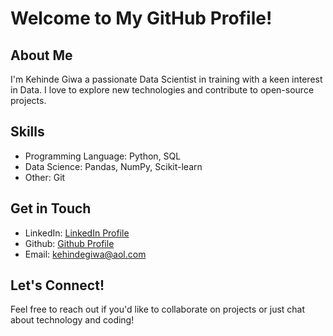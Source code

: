 # Welcome to My GitHub Profile!

## About Me
I'm Kehinde Giwa a passionate Data Scientist in training with a keen interest in Data. I love to explore new technologies and contribute to open-source projects.


## Skills
- Programming Language: Python, SQL
- Data Science: Pandas, NumPy, Scikit-learn
- Other: Git

## Get in Touch
- LinkedIn: [LinkedIn Profile](https://www.linkedin.com/in/kehinde-g-86b641b9/)
- Github: [Github Profile](https://github.com/MissKG/Kehinde-Giwa)
- Email: kehindegiwa@aol.com

## Let's Connect!
Feel free to reach out if you'd like to collaborate on projects or just chat about technology and coding!
